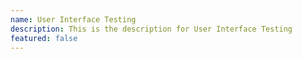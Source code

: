 ```yaml
---
name: User Interface Testing
description: This is the description for User Interface Testing
featured: false
---
```


